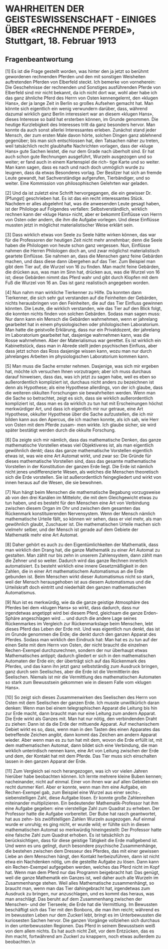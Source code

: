 # WAHRHEITEN DER GEISTESWISSENSCHAFT - EINIGES ÜBER «RECHNENDE PFERDE», Stuttgart, 18. Februar 1913

## Fragenbeantwortung

[1] Es ist die Frage gestellt worden, was hinter den ja jetzt so berühmt gewordenen rechnenden Pferden und den mit sonstigen Weisheiten auftretenden Pferden von Elberfeld steckt. Ich bemerke von vorneherein: Die Geschehnisse der rechnenden und Sonstiges ausführenden Pferde von Elberfeld sind mir nicht bekannt, da ich nicht dort war, wohl aber habe ich das ganz ähnliche Pferd des Herrn von Osten kennengelernt, den «klugen Hans», der ja lange Zeit in Berlin so großes Aufsehen gemacht hat. Man könnte sich eigentlich ein wenig verwundern darüber, dass, während dazumal wirklich ganz Berlin interessiert war an diesem «klugen Hans», dieses Interesse so bald hat ersterben können, im Grunde genommen. Die heutige Kurzlebigkeit des Interesses tritt da ganz besonders hervor. Man konnte da auch sonst allerlei Interessantes erleben. Zunächst stand jeder Mensch, der zum ersten Male davon hörte, solchen Dingen ganz ablehnend gegenüber; bis man sich entschlossen hat, den Tatsachen näher zu treten, weil tatsächlich recht glaubhafte Nachrichten vorlagen, dass der «kluge Hans» gute Sachen leistet, die nur dem Grade nach überholt sind. Er hat auch schon gute Rechnungen ausgeführt, Wurzeln ausgezogen und so weiter; er fand auch in einem Kartenspiel die rich- tige Karte und so weiter. Man kann sagen, dass es nach und nach doch unmöglich wurde zu leugnen, dass da etwas Besonderes vorlag. Der Besitzer hat sich an fremde Leute gewandt, hat Sachverständige aufgerufen, Tierbändiger, und so weiter. Eine Kommission von philosophischen Gelehrten war geladen.

[2] Und da ist zuletzt eine Schrift hervorgegangen, die ein gewisser Dr. [Pfungst] geschrieben hat. Es ist das ein recht interessantes Stück. Nachdem er alles abgelehnt hat, was die anwesenden Leute gesagt haben, ist der Philologe auf Folgendes verfallen: Selbstverständlich, wirklich rechnen kann der «kluge Hans» nicht, aber er bekommt Einflüsse von Herrn von Osten oder andern, die ihm die Aufgabe vorlegen. Und diese Einflüsse mussten jetzt in möglichst materialistischer Weise erklärt sein.

[3] Dass wirklich etwas von Seele zu Seele hätte wirken können, das war für die Professoren der heutigen Zeit nicht mehr annehmbar; denn die Seele haben die Philologen von heute schon ganz vergessen. Nun, Einflüsse nahmen die Herren Philologen doch an, und zwar möglichst materialistisch geartete Einflüsse. Sie nahmen an, dass die Menschen ganz feine Gebärden machen, und dass diese dann übergehen auf das Tier. Zum Beispiel man gibt dem Tier auf, die Wurzel von 16 zu finden. Man macht feine Gebärden, die drücken aus, was man im Sinn hat, drücken aus, was die Wurzel von 16 ist; diese Gebärden nimmt das Pferd wahr und gibt durch Klopfen mit dem Fuß die Wurzel von 16 an. Das ist ganz realistisch angegeben worden.

[4] Nun nahm man wirkliche Tierkenner zu Hilfe. Da konnten dann Tierkenner, die sich sehr gut verstanden auf die Feinheiten der Gebärden, nichts herausbringen von den Feinheiten, die auf das Tier Einfluss gewinnen könnten. Die Leute, die wirklich verstanden, wie das Tier auf den Blick folgt, die konnten nichts finden von solchen Gebärden. Sodass man sagen muss: Nur dann kann ein Mensch die Gebärden wahrnehmen, wenn er jahrelang gearbeitet hat in einem physiologischen oder philologischen Laboratorium. Man hatte die geistvolle Erklärung, dass nur ein Privatdozent, der jahrelang im Laboratorium gearbeitet hat, dasjenige wahrnehmen kann, was die Rosse wahrnehmen. Aber der Materialismus war gerettet. Es ist wirklich ein Kabinettstück, dass man in Abrede stellt jeden psychischen Einfluss, aber dass jetzt schon das Ross dasjenige wissen kann, wozu man nur durch jahrelanges Arbeiten im physiologischen Laboratorium kommen kann.

[5] Man muss die Sache ernster nehmen. Dasjenige, was sich mir ergeben hat, möchte ich versuchen Ihnen vorzutragen; aber ich muss durchaus darauf hinweisen, dass das, was ich jetzt zu sagen habe, weil es eben so außerordentlich kompliziert ist, durchaus nicht anders zu bezeichnen ist denn als Hypothese; als eine Hypothese allerdings, von der ich glaube, dass die weiteren okkulten Forschungen sie bewahrheiten werden. Wenn man die Sache so betrachtet, zeigt es sich, dass sie wirklich außerordentlich kompliziert ist, dass man es da wirklich zu tun hat mit Erscheinungen höchst merkwürdiger Art, und dass ich eigentlich mir nur getraue, eine Art Hypothese, okkulter Hypothese über die Sache aufzustellen, die ich mir bilden kann aus den Apercus, die ich machen konnte, als ich sah, wie Herr von Osten mit dem Pferde zusam- men wirkte. Ich glaube sicher, sie wird später bestätigt werden durch die okkulte Forschung.

[6] Da zeigte sich mir nämlich, dass das mathematische Denken, das ganze mathematische Vorstellen etwas viel Objektiveres ist, als man eigentlich gewöhnlich denkt; dass das ganze mathematische Vorstellen eigentlich etwas ist, was wie eine Art Automat wirkt, und zwar so: Die Gründe für dieses mathematische Vorstellen sind, dass das gesamte mathematische Vorstellen in der Konstitution der ganzen Erde liegt. Die Erde ist nämlich nicht jenes undifferenzierte Wesen, als welches die Menschen theoretisch sich die Erde vorstellen. Sie ist außerordentlich feingegliedert und wirkt von innen heraus auf die Wesen, die sie bewohnen.

[7] Nun hängt beim Menschen die mathematische Begabung vorzugsweise ab von den drei Kanälen im Mittelohr, die mit dem Gleichgewicht etwas zu tun haben, und es besteht für den Menschen eine Art von Verbindung zwischen diesem Organ im Ohr und zwischen dem gesamten das Rückenmark konstituierenden Nervensystem. Wenn der Mensch nämlich mathematische Urteile fällt, so können wir sehen, dass er viel mehr, als man gewöhnlich glaubt, Zuschauer ist. Die mathematischen Urteile machen sich vielmehr selber, und der Mensch ist gerade auf dem Gebiete der Mathematik mehr eine Art Automat.

[8] Daher gehört es auch zu den Eigentümlichkeiten der Mathematik, dass man wirklich den Drang hat, die ganze Mathematik zu einer Art Automat zu gestalten. Man zählt nur bis zehn in unserem Zahlensystem, dann zählt man die Zehner und so weiter. Dadurch wird das ganze Rechnen innerlich automatisiert. Es besteht wirklich eine innere Gesetzmäßigkeit in den Zahlen, die in einer Art mathematischem Automatismus an die Erde gebunden ist. Beim Menschen wirkt dieser Automatismus nicht so stark, weil der Mensch herausgehoben ist aus diesem Automatismus und die Urteilskraft doch eintritt und niederhält den ganzen mathematischen Automatismus.

[9] Nun ist es merkwürdig, wie da die ganze geistige Atmosphäre des Pferdes bei dem «klugen Hans» so wirkt, dass dadurch, dass nur irgendetwas angetippt wird bei diesem Pferd, gleichsam die ganze Erden-Sphäre angeschlagen wird ... und durch die andere Lage seines Rückenmarkes im Vergleich zur Rückenmarkslage beim Menschen, lebt dieses Pferd das Leben der Erde mit. Und was eigentlich nun denkt, das ist im Grunde genommen die Erde; die denkt durch den ganzen Apparat des Pferdes. Sodass man wirklich den Eindruck hat: Man hat es zu tun auf der einen Seite mit dem Herrn von Osten, der nicht braucht die einzelnen Rechen-Exempel durchzurechnen, sondern der nur überhaupt etwas Mathematisches antippt; dadurch gliedert er sich in den mathematischen Automaten der Erde ein; der überträgt sich auf das Rückenmark des Pferdes, und das kann ihn jetzt ganz selbstständig zum Ausdruck bringen, ganz durch sein Seelisches, aber die Erde ist die Vermittlerin des Seelischen. Niemals ist mir die Vermittlung des mathematischen Automaten so stark zum Bewusstsein gekommen wie in diesem Falle vom «klugen Hans».

[10] So zeigt sich dieses Zusammenwirken des Seelischen des Herrn von Osten mit dem Seelischen der ganzen Erde. Ich musste unwillkürlich daran denken: Wenn man bei einem telegraphischen Apparat die Leitung bis hin zur Erde macht, dann braucht man nur eine Leitung zum andern Apparat. Die Erde wirkt als Ganzes mit. Man hat nur nötig, den verbindenden Draht zu ziehen: Dann ist da die Erde der mittuende Apparat. Auf mechanischem Gebiet wirkt es so, dass, wenn man in den Tasten des einen Apparates das betreffende Zeichen angibt, dann kommt das Zeichen am andern Apparat wieder. Aber wenn man es zu tun hat mit dem, wovon die Erde erfüllt ist, mit dem mathematischen Automat, dann bildet sich eine Verbindung, die man wirklich unterirdisch nennen kann, eine Art von Leitung zwischen der Erde und dem, der Kontakt hat mit dem Pferde. Das Tier muss sich einschalten lassen in den ganzen Apparat der Erde.

[11] Zum Vergleich sei noch herangezogen, was ich vor vielen Jahren hierüber habe beobachten können. Ich lernte mehrere kleine Buben kennen; nacheinander, nicht auf einmal. Einer von ihnen war auf allen Gebieten ein recht dummer Kerl. Aber er konnte, wenn man ihm eine Aufgabe, ein Rechen-Exempel gab, zum Beispiel eine Wurzel aus einer sechs-, siebenstelligen Zahl, diese Aufgabe lösen. Er konnte große Zahlenreihen miteinander multiplizieren. Ein bedeutender Mathematik-Professor hat ihm eine Aufgabe gegeben: eine vierstellige Zahl zum Quadrat zu erheben. Der Professor hatte die Aufgabe vorbereitet. Der Bube hat rasch geantwortet, hat aus zehn- bis zwölfstelligen Zahlen Wurzeln ausgezogen. Auf einmal wurde er unruhig; es ging nicht, er wurde wild; er fühlte sich in diesen mathematischen Automat so merkwürdig hineingestellt: Der Professor hatte eine falsche Zahl zum Quadrat erhoben. Es ist tatsächlich zu berücksichtigen, dass für diese geistige Tätigkeit die Erde maßgebend ist. Und wenn es uns gelingt, durch besondere psychische Zusammenhänge, die bestehen zwischen dem Dresseur des Pferdes, das mit einer gewissen Liebe an dem Menschen hängt, den Kontakt herbeizuführen, dann ist nicht etwa ein Nachdenken nötig, um die gestellte Aufgabe zu lösen. Dann kann ein Rechen-Exempel aufgegeben werden, welches das Pferd nicht im Kopf hat. Wenn man dem Pferd nur das Programm beigebracht hat: Das genügt, weil die ganze Mathematik ein Ganzes ist, weil daher auch alle Wurzeln im Zusammenhange stehen. Weil alles Mathematische zusammenhängt, so braucht man, wenn man das Tier dahingebracht hat, irgendetwas zum Ausdruck zu bringen, nur anzuschlagen, und es kommt das heraus, was man anschlägt. Das beruht auf dem Zusammenhang zwischen der Menschen- und der Tierseele; die Erde hat die Vermittlung. Im Bewussten beschäftigt sich das Tier mit den Bonbons, die man ihm reicht; während es im bewussten Leben nur dem Zuckerl lebt, bringt es im Unterbewussten die kuriosesten Sachen hervor. Die ganzen Vorgänge vollziehen sich durchaus in den unterbewussten Regionen. Das Pferd in seinem Bewusstsein weiß von dem allem nichts. Es hat auch nicht Zeit, vor dem Entzücken, das es ihm macht, fortwährend am Zuckerl zu knappern, noch etwas außerdem zu beobachten.\n